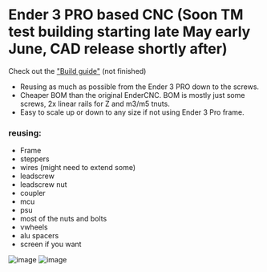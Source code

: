 # Ender 3 PRO based CNC (Soon TM test building starting late May early June, CAD release shortly after) 

Check out the ["Build guide"](https://github.com/Futtawuh/EnderCNCs/blob/main/Ender3CNC/Manual.md) (not finished) 

- Reusing as much as possible from the Ender 3 PRO down to the screws.
- Cheaper BOM than the original EnderCNC. BOM is mostly just some screws, 2x linear rails for Z and m3/m5 tnuts.
- Easy to scale up or down to any size if not using Ender 3 Pro frame. 

### reusing:
* Frame
* steppers
* wires (might need to extend some)
* leadscrew
* leadscrew nut
* coupler
* mcu
* psu
* most of the nuts and bolts
* vwheels
* alu spacers
* screen if you want

![image](https://github.com/user-attachments/assets/3a60e448-90f1-4841-9d86-d10b3f50f8b8)
![image](https://github.com/user-attachments/assets/c6b2a780-6825-4004-8868-e7fe5fd41072)




